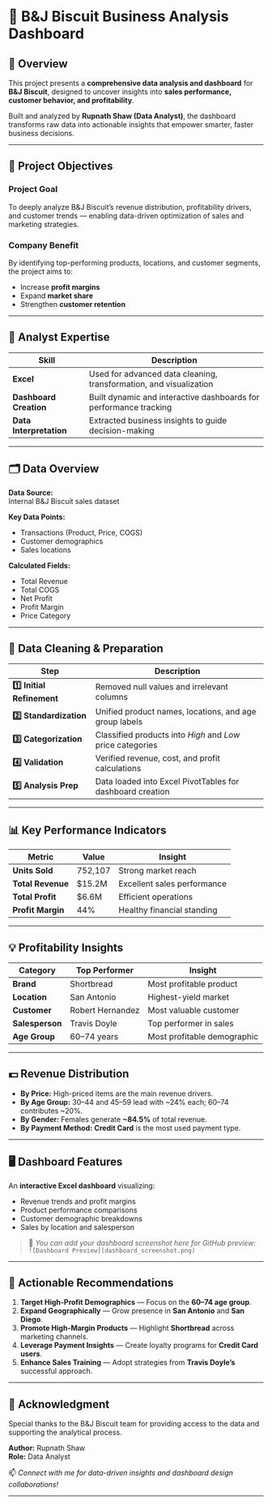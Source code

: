 # 🍪 B&J Biscuit Business Analysis Dashboard  

## 📘 Overview  
This project presents a **comprehensive data analysis and dashboard** for **B&J Biscuit**, designed to uncover insights into **sales performance, customer behavior, and profitability**.  

Built and analyzed by **Rupnath Shaw (Data Analyst)**, the dashboard transforms raw data into actionable insights that empower smarter, faster business decisions.  

---

## 🎯 Project Objectives  

### **Project Goal**  
To deeply analyze B&J Biscuit’s revenue distribution, profitability drivers, and customer trends — enabling data-driven optimization of sales and marketing strategies.  

### **Company Benefit**  
By identifying top-performing products, locations, and customer segments, the project aims to:  
- Increase **profit margins**  
- Expand **market share**  
- Strengthen **customer retention**  

---

## 🧠 Analyst Expertise  

| Skill | Description |
|-------|--------------|
| **Excel** | Used for advanced data cleaning, transformation, and visualization |
| **Dashboard Creation** | Built dynamic and interactive dashboards for performance tracking |
| **Data Interpretation** | Extracted business insights to guide decision-making |

---

## 🗂️ Data Overview  

**Data Source:**  
Internal B&J Biscuit sales dataset  

**Key Data Points:**  
- Transactions (Product, Price, COGS)  
- Customer demographics  
- Sales locations  

**Calculated Fields:**  
- Total Revenue  
- Total COGS  
- Net Profit  
- Profit Margin  
- Price Category  

---

## 🧹 Data Cleaning & Preparation  

| Step | Description |
|------|--------------|
| **1️⃣ Initial Refinement** | Removed null values and irrelevant columns |
| **2️⃣ Standardization** | Unified product names, locations, and age group labels |
| **3️⃣ Categorization** | Classified products into *High* and *Low* price categories |
| **4️⃣ Validation** | Verified revenue, cost, and profit calculations |
| **5️⃣ Analysis Prep** | Data loaded into Excel PivotTables for dashboard creation |

---

## 📊 Key Performance Indicators  

| Metric | Value | Insight |
|---------|--------|---------|
| **Units Sold** | 752,107 | Strong market reach |
| **Total Revenue** | $15.2M | Excellent sales performance |
| **Total Profit** | $6.6M | Efficient operations |
| **Profit Margin** | 44% | Healthy financial standing |

---

## 💡 Profitability Insights  

| Category | Top Performer | Insight |
|-----------|----------------|----------|
| **Brand** | Shortbread | Most profitable product |
| **Location** | San Antonio | Highest-yield market |
| **Customer** | Robert Hernandez | Most valuable customer |
| **Salesperson** | Travis Doyle | Top performer in sales |
| **Age Group** | 60–74 years | Most profitable demographic |

---

## 💵 Revenue Distribution  

- **By Price:** High-priced items are the main revenue drivers.  
- **By Age Group:** 30–44 and 45–59 lead with ~24% each; 60–74 contributes ~20%.  
- **By Gender:** Females generate **~84.5%** of total revenue.  
- **By Payment Method:** **Credit Card** is the most used payment type.  

---

## 🖥️ Dashboard Features  

An **interactive Excel dashboard** visualizing:  
- Revenue trends and profit margins  
- Product performance comparisons  
- Customer demographic breakdowns  
- Sales by location and salesperson  

> 🧩 *You can add your dashboard screenshot here for GitHub preview:*  
> `![Dashboard Preview](dashboard_screenshot.png)`

---

## 🚀 Actionable Recommendations  

1. **Target High-Profit Demographics** — Focus on the **60–74 age group**.  
2. **Expand Geographically** — Grow presence in **San Antonio** and **San Diego**.  
3. **Promote High-Margin Products** — Highlight **Shortbread** across marketing channels.  
4. **Leverage Payment Insights** — Create loyalty programs for **Credit Card users**.  
5. **Enhance Sales Training** — Adopt strategies from **Travis Doyle’s** successful approach.  

---

## 🙏 Acknowledgment  

Special thanks to the B&J Biscuit team for providing access to the data and supporting the analytical process.  

**Author:** Rupnath Shaw  
**Role:** Data Analyst  

📫 *Connect with me for data-driven insights and dashboard design collaborations!*  

---
